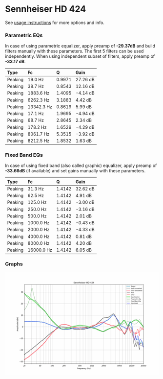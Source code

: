 # Sennheiser HD 424
See [usage instructions](https://github.com/jaakkopasanen/AutoEq#usage) for more options and info.

### Parametric EQs
In case of using parametric equalizer, apply preamp of **-29.37dB** and build filters manually
with these parameters. The first 5 filters can be used independently.
When using independent subset of filters, apply preamp of **-33.17 dB**.

| Type    | Fc         |      Q | Gain     |
|:--------|:-----------|:-------|:---------|
| Peaking | 19.0 Hz    | 0.9971 | 27.26 dB |
| Peaking | 38.7 Hz    | 0.8543 | 12.16 dB |
| Peaking | 1883.6 Hz  | 1.4095 | -4.14 dB |
| Peaking | 6262.3 Hz  | 3.1883 | 4.42 dB  |
| Peaking | 13342.3 Hz | 0.8619 | 5.99 dB  |
| Peaking | 17.1 Hz    | 1.9695 | -4.94 dB |
| Peaking | 68.7 Hz    | 2.8645 | 2.34 dB  |
| Peaking | 178.2 Hz   | 1.6529 | -4.29 dB |
| Peaking | 8061.7 Hz  | 5.3515 | -3.92 dB |
| Peaking | 8212.5 Hz  | 1.8532 | 1.63 dB  |

### Fixed Band EQs
In case of using fixed band (also called graphic) equalizer, apply preamp of **-33.66dB**
(if available) and set gains manually with these parameters.

| Type    | Fc         |      Q | Gain     |
|:--------|:-----------|:-------|:---------|
| Peaking | 31.3 Hz    | 1.4142 | 32.62 dB |
| Peaking | 62.5 Hz    | 1.4142 | 4.91 dB  |
| Peaking | 125.0 Hz   | 1.4142 | -3.00 dB |
| Peaking | 250.0 Hz   | 1.4142 | -3.16 dB |
| Peaking | 500.0 Hz   | 1.4142 | 2.01 dB  |
| Peaking | 1000.0 Hz  | 1.4142 | -0.43 dB |
| Peaking | 2000.0 Hz  | 1.4142 | -4.33 dB |
| Peaking | 4000.0 Hz  | 1.4142 | 0.81 dB  |
| Peaking | 8000.0 Hz  | 1.4142 | 4.20 dB  |
| Peaking | 16000.0 Hz | 1.4142 | 6.05 dB  |

### Graphs
![](./Sennheiser%20HD%20424.png)